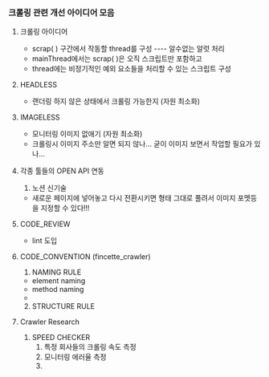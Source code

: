 
### 크롤링 관련 개선 아이디어 모음

1. 크롤링 아이디어
	- scrap( ) 구간에서 작동할 thread를 구성 ----  알수없는 알럿 처리
	- mainThread에서는 scrap( )은 오직 스크립트만 포함하고
	- thread에는 비정기적인 예외 요소들을 처리할 수 있는 스크립트 구성

2. HEADLESS
	- 랜더링 하지 않은 상태에서 크롤링 가능한지 (자원 최소화)

3. IMAGELESS
	- 모니터링 이미지 없애기 (자원 최소화)
	- 크롤링시 이미지 주소만 알면 되지 않나... 굳이 이미지 보면서 작업할 필요가 있나...

4. 각종 툴들의 OPEN API 연동
	1. 노션 신기술
	- 새로운 페이지에 넣어놓고 다시 전환시키면 형태 그대로 풀려서 이미지 포멧등을 지정할 수 있다!!!

5. CODE_REVIEW 
	- lint 도입

6. CODE_CONVENTION (fincette_crawler)
	 1. NAMING RULE
	 - element naming
	 - method naming
	 - 
	 2. STRUCTURE RULE 

7. Crawler Research
	1. SPEED CHECKER
		1. 특정 회사들의 크롤링 속도 측정
		2. 모니터링 에러율 측정
		3. 